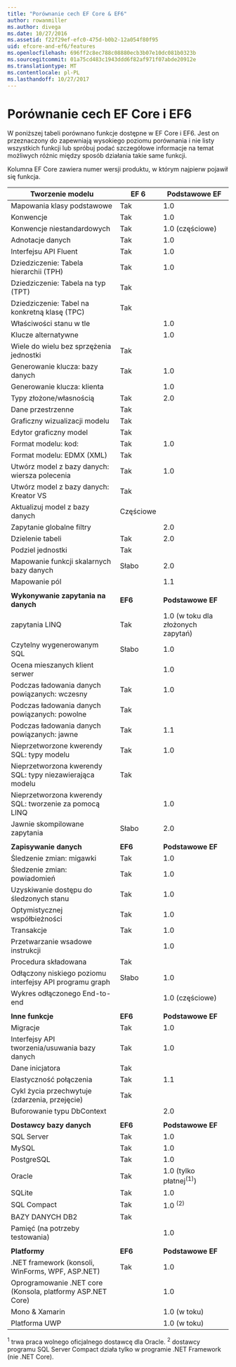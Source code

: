 ```yaml
---
title: "Porównanie cech EF Core & EF6"
author: rowanmiller
ms.author: divega
ms.date: 10/27/2016
ms.assetid: f22f29ef-efc0-475d-b0b2-12a054f80f95
uid: efcore-and-ef6/features
ms.openlocfilehash: 696ff2c8ec788c08880ecb3b07e10dc081b0323b
ms.sourcegitcommit: 01a75cd483c1943ddd6f82af971f07abde20912e
ms.translationtype: MT
ms.contentlocale: pl-PL
ms.lasthandoff: 10/27/2017
---
```

# <a name="ef-core-and-ef6-feature-by-feature-comparison"></a>Porównanie cech EF Core i EF6

W poniższej tabeli porównano funkcje dostępne w EF Core i EF6. Jest on przeznaczony do zapewniają wysokiego poziomu porównania i nie listy wszystkich funkcji lub spróbuj podać szczegółowe informacje na temat możliwych różnic między sposób działania takie same funkcji.

Kolumna EF Core zawiera numer wersji produktu, w którym najpierw pojawił się funkcja.

| **Tworzenie modelu** |**EF 6** |**Podstawowe EF** |
|-|-|-|
| Mapowania klasy podstawowe                         | Tak | 1.0 |
| Konwencje                                 | Tak | 1.0 |
| Konwencje niestandardowych                          | Tak | 1.0 (częściowe) |
| Adnotacje danych                            | Tak | 1.0 |
| Interfejsu API Fluent                                  | Tak | 1.0 |
| Dziedziczenie: Tabela hierarchii (TPH)      | Tak | 1.0 |
| Dziedziczenie: Tabela na typ (TPT)           | Tak |     |
| Dziedziczenie: Tabel na konkretną klasę (TPC) | Tak |     |
| Właściwości stanu w tle                     |     | 1.0 |
| Klucze alternatywne                              |     | 1.0 |
| Wiele do wielu bez sprzężenia jednostki            | Tak |     |
| Generowanie klucza: bazy danych                    | Tak | 1.0 |
| Generowanie klucza: klienta                      |     | 1.0 |
| Typy złożone/własnością                         | Tak | 2.0 |
| Dane przestrzenne                                | Tak |     |
| Graficzny wizualizacji modelu            | Tak |     |
| Edytor graficzny model                      | Tak |     |
| Format modelu: kod:                          | Tak | 1.0 |
| Format modelu: EDMX (XML)                    | Tak |     |
| Utwórz model z bazy danych: wiersza polecenia    | Tak | 1.0 |
| Utwórz model z bazy danych: Kreator VS       | Tak |     |
| Aktualizuj model z bazy danych                  | Częściowe | |
| Zapytanie globalne filtry                        |     | 2.0 |
| Dzielenie tabeli                             | Tak | 2.0 |
| Podziel jednostki                            | Tak |     |
| Mapowanie funkcji skalarnych bazy danych            | Słabo | 2.0 |
| Mapowanie pól                               |     | 1.1 |
| | | |
| **Wykonywanie zapytania na danych** |**EF6** |**Podstawowe EF** |
| zapytania LINQ                                | Tak | 1.0 (w toku dla złożonych zapytań) |
| Czytelny wygenerowanym SQL                      | Słabo | 1.0 |
| Ocena mieszanych klient serwer              |     | 1.0 |
| Podczas ładowania danych powiązanych: wczesny                 | Tak | 1.0 |
| Podczas ładowania danych powiązanych: powolne                  | Tak |     |
| Podczas ładowania danych powiązanych: jawne              | Tak | 1.1 |
| Nieprzetworzone kwerendy SQL: typy modelu                | Tak | 1.0 |
| Nieprzetworzona kwerendy SQL: typy niezawierająca modelu            | Tak |     |
| Nieprzetworzona kwerendy SQL: tworzenie za pomocą LINQ        |     | 1.0 |
| Jawnie skompilowane zapytania                 | Słabo | 2.0 |
| | | |
| **Zapisywanie danych** |**EF6** |**Podstawowe EF** |
| Śledzenie zmian: migawki                   | Tak | 1.0 |
| Śledzenie zmian: powiadomień               | Tak | 1.0 |
| Uzyskiwanie dostępu do śledzonych stanu                     | Tak | 1.0 |
| Optymistycznej współbieżności                      | Tak | 1.0 |
| Transakcje                                | Tak | 1.0 |
| Przetwarzanie wsadowe instrukcji                      |     | 1.0 |
| Procedura składowana                            | Tak |     |
| Odłączony niskiego poziomu interfejsy API programu graph           | Słabo | 1.0 |
| Wykres odłączonego End-to-end               |     | 1.0 (częściowe) |
| | | |
| **Inne funkcje** |**EF6** |**Podstawowe EF** |
| Migracje                                  | Tak | 1.0 |
| Interfejsy API tworzenia/usuwania bazy danych             | Tak | 1.0 |
| Dane inicjatora                                   | Tak |     |
| Elastyczność połączenia                       | Tak | 1.1 |
| Cykl życia przechwytuje (zdarzenia, przejęcie)      | Tak |     |
| Buforowanie typu DbContext                           |     | 2.0 |
| | | |
| **Dostawcy bazy danych** |**EF6**|**Podstawowe EF** |
| SQL Server                                  | Tak | 1.0 |
| MySQL                                       | Tak | 1.0 |
| PostgreSQL                                  | Tak | 1.0 |
| Oracle                                      | Tak | 1.0 (tylko płatnej<sup>(1)</sup>) |
| SQLite                                      | Tak | 1.0 |
| SQL Compact                                 | Tak | 1.0 <sup>(2)</sup> |
| BAZY DANYCH DB2                                         | Tak |     |
| Pamięć (na potrzeby testowania)                      |     | 1.0 |
| | | |
| **Platformy** |**EF6** |**Podstawowe EF** |
| .NET framework (konsoli, WinForms, WPF, ASP.NET) | Tak | 1.0 |
| Oprogramowanie .NET core (Konsola, platformy ASP.NET Core)           |     | 1.0 |
| Mono & Xamarin                              |     | 1.0 (w toku) |
| Platforma UWP                                         |     | 1.0 (w toku) |

<sup>1</sup> trwa praca wolnego oficjalnego dostawcę dla Oracle.
<sup>2</sup> dostawcy programu SQL Server Compact działa tylko w programie .NET Framework (nie .NET Core).

